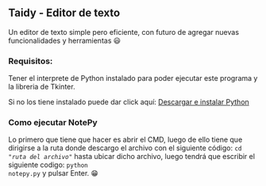 ## Taidy - Editor de texto
Un editor de texto simple pero eficiente, con futuro de agregar nuevas funcionalidades y herramientas 😃

### Requisitos:
Tener el interprete de Python instalado para poder ejecutar este programa y la libreria de Tkinter.

Si no los tiene instalado puede dar click aquí: [Descargar e instalar Python](http://www.python.org "Descargar e instalar Python")

### Como ejecutar NotePy
Lo primero que tiene que hacer es abrir el CMD, luego de ello tiene que dirigirse a la ruta donde descargo el archivo con el siguiente código:
<code>cd *"ruta del archivo"*</code> hasta ubicar dicho archivo, luego tendrá que escribir el siguiente codigo: <code>python notepy.py</code> y pulsar Enter. 😁

